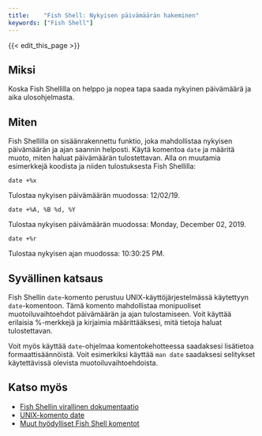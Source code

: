 ```yaml
---
title:    "Fish Shell: Nykyisen päivämäärän hakeminen"
keywords: ["Fish Shell"]
---
```


{{< edit_this_page >}}

## Miksi
Koska Fish Shellilla on helppo ja nopea tapa saada nykyinen päivämäärä ja aika ulosohjelmasta.

## Miten
Fish Shellilla on sisäänrakennettu funktio, joka mahdollistaa nykyisen päivämäärän ja ajan saannin helposti. Käytä komentoa `date` ja määritä muoto, miten haluat päivämäärän tulostettavan. Alla on muutamia esimerkkejä koodista ja niiden tulostuksesta Fish Shellilla:

```fish
date +%x
```
Tulostaa nykyisen päivämäärän muodossa: 12/02/19.

```fish
date +%A, %B %d, %Y
```
Tulostaa nykyisen päivämäärän muodossa: Monday, December 02, 2019.

```fish
date +%r
```
Tulostaa nykyisen ajan muodossa: 10:30:25 PM.

## Syvällinen katsaus
Fish Shellin `date`-komento perustuu UNIX-käyttöjärjestelmässä käytettyyn `date`-komentoon. Tämä komento mahdollistaa monipuoliset muotoiluvaihtoehdot päivämäärän ja ajan tulostamiseen. Voit käyttää erilaisia %-merkkejä ja kirjaimia määrittääksesi, mitä tietoja haluat tulostettavan.

Voit myös käyttää `date`-ohjelmaa komentokehotteessa saadaksesi lisätietoa formaattisäännöistä. Voit esimerkiksi käyttää `man date` saadaksesi selitykset käytettävissä olevista muotoiluvaihtoehdoista.

## Katso myös
- [Fish Shellin virallinen dokumentaatio](https://fishshell.com/docs/current/index.html)
- [UNIX-komento date](https://www.unix.com/man-page/osx/1/date/)
- [Muut hyödylliset Fish Shell komentot](https://github.com/jorgebucaran/awesome-fish)